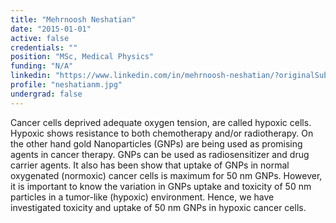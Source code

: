 ```yaml
---
title: "Mehrnoosh Neshatian"
date: "2015-01-01"
active: false
credentials: ""
position: "MSc, Medical Physics"
funding: "N/A"
linkedin: "https://www.linkedin.com/in/mehrnoosh-neshatian/?originalSubdomain=ca"
profile: "neshatianm.jpg"
undergrad: false
---
```


Cancer cells deprived adequate oxygen tension, are called hypoxic cells. Hypoxic shows resistance to both chemotherapy and/or radiotherapy. On the other hand gold Nanoparticles (GNPs) are being used as promising agents in cancer therapy. GNPs can be used as radiosensitizer and drug carrier agents. It also has been show that uptake of GNPs in normal oxygenated (normoxic) cancer cells is maximum for 50 nm GNPs. However, it is important to know the variation in GNPs uptake and toxicity of 50 nm particles in a tumor-like (hypoxic) environment. Hence, we have investigated toxicity and uptake of 50 nm GNPs in hypoxic cancer cells.

